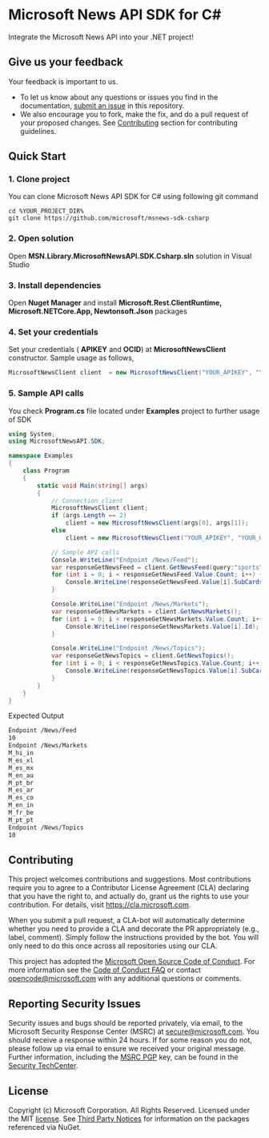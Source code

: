 # Microsoft News API SDK for C#
Integrate the Microsoft News API into your .NET project!

## Give us your feedback
Your feedback is important to us.

- To let us know about any questions or issues you find in the documentation, [submit an issue](https://github.com/microsoft/msnews-sdk-csharp/issues) in this repository.
- We also encourage you to fork, make the fix, and do a pull request of your proposed changes. See [Contributing](#Contributing) section for contributing guidelines.

## Quick Start
### 1. Clone project 
You can clone Microsoft News API SDK for C# using following git command
```shell
cd %YOUR_PROJECT_DIR%
git clone https://github.com/microsoft/msnews-sdk-csharp
```
### 2. Open solution
Open **MSN.Library.MicrosoftNewsAPI.SDK.Csharp.sln** solution in Visual Studio
### 3. Install dependencies
Open **Nuget Manager** and install **Microsoft.Rest.ClientRuntime, Microsoft.NETCore.App, Newtonsoft.Json** packages
### 4. Set your credentials
Set your credentials ( **APIKEY** and **OCID**) at **MicrosoftNewsClient** constructor.
Sample usage as follows,
```csharp
MicrosoftNewsClient client  = new MicrosoftNewsClient("YOUR_APIKEY", "YOUR_OCID");
```
### 5. Sample API calls
You check **Program.cs** file located under **Examples** project to further usage of SDK
```csharp
using System;
using MicrosoftNewsAPI.SDK;

namespace Examples
{
    class Program
    {
        static void Main(string[] args)
        {
            // Connection client
            MicrosoftNewsClient client;
            if (args.Length == 2)
                client = new MicrosoftNewsClient(args[0], args[1]);
            else
                client = new MicrosoftNewsClient("YOUR_APIKEY", "YOUR_OCID");

            // Sample API calls
            Console.WriteLine("Endpoint /News/Feed");
            var responseGetNewsFeed = client.GetNewsFeed(query:"sports",nextPageCount:20);
            for (int i = 0; i < responseGetNewsFeed.Value.Count; i++) {
                Console.WriteLine(responseGetNewsFeed.Value[i].SubCards.Count);
            }

            Console.WriteLine("Endpoint /News/Markets");
            var responseGetNewsMarkets = client.GetNewsMarkets();
            for (int i = 0; i < responseGetNewsMarkets.Value.Count; i++) {
                Console.WriteLine(responseGetNewsMarkets.Value[i].Id);
            }

            Console.WriteLine("Endpoint /News/Topics");
            var responseGetNewsTopics = client.GetNewsTopics();
            for (int i = 0; i < responseGetNewsTopics.Value.Count; i++) {
                Console.WriteLine(responseGetNewsTopics.Value[i].SubCards.Count);
            }
        }
    }
}

```
Expected Output
```bash
Endpoint /News/Feed
10
Endpoint /News/Markets
M_hi_in
M_es_xl
M_es_mx
M_en_au
M_pt_br
M_es_ar
M_es_co
M_en_in
M_fr_be
M_pt_pt
Endpoint /News/Topics
10
```

## Contributing
This project welcomes contributions and suggestions. Most contributions require you to
agree to a Contributor License Agreement (CLA) declaring that you have the right to,
and actually do, grant us the rights to use your contribution. For details, visit
https://cla.microsoft.com.

When you submit a pull request, a CLA-bot will automatically determine whether you need
to provide a CLA and decorate the PR appropriately (e.g., label, comment). Simply follow the
instructions provided by the bot. You will only need to do this once across all repositories using our CLA.

This project has adopted the [Microsoft Open Source Code of Conduct](https://opensource.microsoft.com/codeofconduct/).
For more information see the [Code of Conduct FAQ](https://opensource.microsoft.com/codeofconduct/faq/)
or contact [opencode@microsoft.com](mailto:opencode@microsoft.com) with any additional questions or comments.

## Reporting Security Issues
Security issues and bugs should be reported privately, via email, to the Microsoft Security
Response Center (MSRC) at [secure@microsoft.com](mailto:secure@microsoft.com). You should
receive a response within 24 hours. If for some reason you do not, please follow up via
email to ensure we received your original message. Further information, including the
[MSRC PGP](https://technet.microsoft.com/en-us/security/dn606155) key, can be found in
the [Security TechCenter](https://technet.microsoft.com/en-us/security/default).

## License
Copyright (c) Microsoft Corporation. All Rights Reserved. Licensed under the MIT [license](License.txt). See [Third Party Notices](THIRD_PARTY_NOTICES) for information on the packages referenced via NuGet.